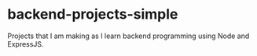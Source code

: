 # backend-projects-simple
Projects that I am making as I learn backend programming using Node and ExpressJS.
